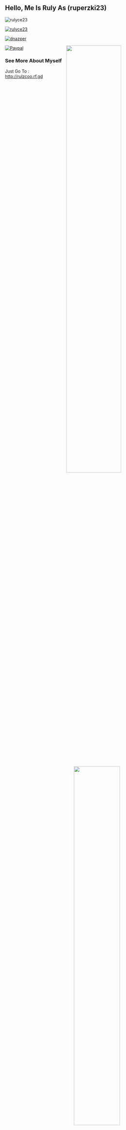 <h2> Hello, Me Is Ruly As (ruperzki23)</h2>

<p align="left"> <img src="https://komarev.com/ghpvc/?username=rulyce23&label=Profile%20views&color=0e75b6&style=flat" alt="rulyce23" /> </p>

<p align="left"> <a href="https://github.com/ryo-ma/github-profile-trophy"><img src="https://github-profile-trophy.vercel.app/?username=rulyce23" alt="rulyce23" /></a> </p>

<p align="left"> <a href="https://twitter.com/ruperzki23" target="blank"><img src="https://img.shields.io/twitter/follow/ruperzki23?logo=twitter&style=for-the-badge" alt="dnazper" /></a> </p>



<img align="right" src="https://github-readme-stats.vercel.app/api?username=rulyce23&show_icons=true&theme=choco"  width="60%"/>

<img align="right" src="https://github-readme-stats.vercel.app/api/top-langs/?username=rulyce23&layout=compact" style="max-width: 100%;margin-top: 30px;" width="55%"/>



[![Paypal](https://img.shields.io/badge/Rp-Support-ff69b4.svg?style=relative)](https://saweria.co/rulyce23)


### See More About Myself ###

Just Go To : http://rulzcoo.rf.gd


